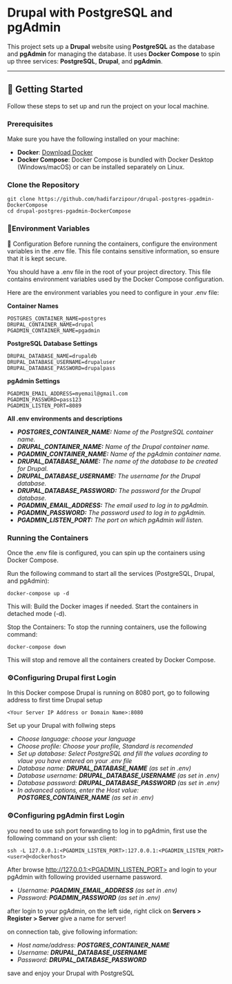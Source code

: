 # Drupal with PostgreSQL and pgAdmin

This project sets up a **Drupal** website using **PostgreSQL** as the database and **pgAdmin** for managing the database. It uses **Docker Compose** to spin up three services: **PostgreSQL**, **Drupal**, and **pgAdmin**.

---

## 🚀 Getting Started

Follow these steps to set up and run the project on your local machine.

### Prerequisites

Make sure you have the following installed on your machine:

- **Docker**: [Download Docker](https://www.docker.com/get-started)
- **Docker Compose**: Docker Compose is bundled with Docker Desktop (Windows/macOS) or can be installed separately on Linux.

### Clone the Repository

```
git clone https://github.com/hadifarzipour/drupal-postgres-pgadmin-DockerCompose
cd drupal-postgres-pgadmin-DockerCompose
```

### 🔑Environment Variables
🔧 Configuration
Before running the containers, configure the environment variables in the .env file. This file contains sensitive information, so ensure that it is kept secure.

You should have a .env file in the root of your project directory. This file contains environment variables used by the Docker Compose configuration.

Here are the environment variables you need to configure in your .env file:

**Container Names**
```
POSTGRES_CONTAINER_NAME=postgres
DRUPAL_CONTAINER_NAME=drupal
PGADMIN_CONTAINER_NAME=pgadmin
```
**PostgreSQL Database Settings**
```
DRUPAL_DATABASE_NAME=drupaldb
DRUPAL_DATABASE_USERNAME=drupaluser
DRUPAL_DATABASE_PASSWORD=drupalpass
```
**pgAdmin Settings**
```
PGADMIN_EMAIL_ADDRESS=myemail@gmail.com
PGADMIN_PASSWORD=pass123
PGADMIN_LISTEN_PORT=8089
```

**All .env environments and descriptions**

- ***POSTGRES_CONTAINER_NAME:** Name of the PostgreSQL container name.*
- ***DRUPAL_CONTAINER_NAME:** Name of the Drupal container name.*
- ***PGADMIN_CONTAINER_NAME:** Name of the pgAdmin container name.*
- ***DRUPAL_DATABASE_NAME:** The name of the database to be created for Drupal.*
- ***DRUPAL_DATABASE_USERNAME:** The username for the Drupal database.*
- ***DRUPAL_DATABASE_PASSWORD:** The password for the Drupal database.*
- ***PGADMIN_EMAIL_ADDRESS:** The email used to log in to pgAdmin.*
- ***PGADMIN_PASSWORD:** The password used to log in to pgAdmin.*
- ***PGADMIN_LISTEN_PORT:** The port on which pgAdmin will listen.*


### Running the Containers
Once the .env file is configured, you can spin up the containers using Docker Compose.

Run the following command to start all the services (PostgreSQL, Drupal, and pgAdmin):
```
docker-compose up -d
```

This will:
Build the Docker images if needed.
Start the containers in detached mode (-d).

Stop the Containers:
To stop the running containers, use the following command:
```
docker-compose down
```

This will stop and remove all the containers created by Docker Compose.

### ⚙️Configuring Drupal first Login
In this Docker compose Drupal is running on 8080 port, go to following address to first time Drupal setup

```
<Your Server IP Address or Domain Name>:8080
```

Set up your Drupal with follwing steps
- *Choose language: choose your language*
- *Choose profile: Choose your profile, Standard is recomended*
- *Set up database: Select PostgreSQL and fill the values acording to vlaue you have entered on your .env file*
- *Database name: **DRUPAL_DATABASE_NAME** (as set in .env)*
- *Database username: **DRUPAL_DATABASE_USERNAME** (as set in .env)*
- *Database password: **DRUPAL_DATABASE_PASSWORD** (as set in .env)*
- *In advanced options, enter the Host value: **POSTGRES_CONTAINER_NAME** (as set in .env)*
        

### ⚙️Configuring pgAdmin first Login
you need to use ssh port forwarding to log in to pgAdmin, first use the following command on your ssh client:

```
ssh -L 127.0.0.1:<PGADMIN_LISTEN_PORT>:127.0.0.1:<PGADMIN_LISTEN_PORT> <user>@<dockerhost>
```

After browse http://127.0.0.1:<PGADMIN_LISTEN_PORT> and login to your pgAdmin with following provided username password.

- *Username: **PGADMIN_EMAIL_ADDRESS** (as set in .env)*
- *Password: **PGADMIN_PASSWORD** (as set in .env)*

after login to your pgAdmin, on the left side, right click on **Servers > Register > Server** give a name for server!

on connection tab, give following information:

- *Host name/address: **POSTGRES_CONTAINER_NAME***
- *Username: **DRUPAL_DATABASE_USERNAME***
- *Password: **DRUPAL_DATABASE_PASSWORD***

  
save and enjoy your Drupal with PostgreSQL







